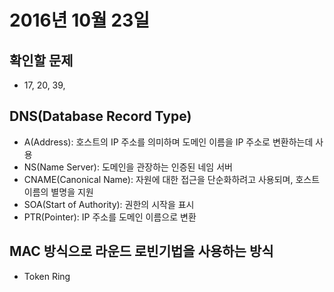 # 2016년 10월 23일

## 확인할 문제

- 17, 20, 39, 

## DNS(Database Record Type)

- A(Address): 호스트의 IP 주소를 의미하며 도메인 이름을 IP 주소로 변환하는데 사용
- NS(Name Server): 도메인을 관장하는 인증된 네임 서버
- CNAME(Canonical Name): 자원에 대한 접근을 단순화하려고 사용되며, 호스트 이름의 별명을 지원
- SOA(Start of Authority): 권한의 시작을 표시
- PTR(Pointer): IP 주소를 도메인 이름으로 변환

## MAC 방식으로 라운드 로빈기법을 사용하는 방식

- Token Ring
